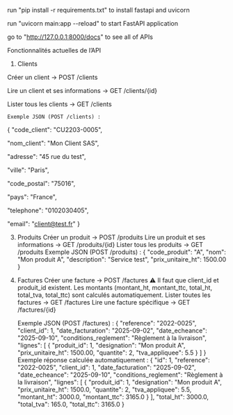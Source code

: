 run "pip install -r requirements.txt" to install fastapi and uvicorn

run "uvicorn main:app --reload" to start FastAPI application

go to "http://127.0.0.1:8000/docs" to see all of APIs


Fonctionnalités actuelles de l’API

1. Clients


Créer un client → POST /clients

Lire un client et ses informations → GET /clients/{id}

Lister tous les clients → GET /clients

    Exemple JSON (POST /clients) :
{
  "code_client": "CU2203-0005",
  
  "nom_client": "Mon Client SAS",
  
  "adresse": "45 rue du test",
  
  "ville": "Paris",
  
  "code_postal": "75016",
  
  "pays": "France",
  
  "telephone": "0102030405",
  
  "email": "client@test.fr"
}

3. Produits
Créer un produit → POST /produits
Lire un produit et ses informations → GET /produits/{id}
Lister tous les produits → GET /produits
    Exemple JSON (POST /produits) :
{
  "code_produit": "A",
  "nom": "Mon produit A",
  "description": "Service test",
  "prix_unitaire_ht": 1500.00
}

4. Factures
Créer une facture → POST /factures
⚠️ Il faut que client_id et produit_id existent.
Les montants (montant_ht, montant_ttc, total_ht, total_tva, total_ttc) sont calculés automatiquement.
Lister toutes les factures → GET /factures
Lire une facture spécifique → GET /factures/{id}

    Exemple JSON (POST /factures) :
{
  "reference": "2022-0025",
  "client_id": 1,
  "date_facturation": "2025-09-02",
  "date_echeance": "2025-09-10",
  "conditions_reglement": "Règlement à la livraison",
  "lignes": [
    {
      "produit_id": 1,
      "designation": "Mon produit A",
      "prix_unitaire_ht": 1500.00,
      "quantite": 2,
      "tva_appliquee": 5.5
    }
  ]
}
    Exemple réponse calculée automatiquement :
{
  "id": 1,
  "reference": "2022-0025",
  "client_id": 1,
  "date_facturation": "2025-09-02",
  "date_echeance": "2025-09-10",
  "conditions_reglement": "Règlement à la livraison",
  "lignes": [
    {
      "produit_id": 1,
      "designation": "Mon produit A",
      "prix_unitaire_ht": 1500.0,
      "quantite": 2,
      "tva_appliquee": 5.5,
      "montant_ht": 3000.0,
      "montant_ttc": 3165.0
    }
  ],
  "total_ht": 3000.0,
  "total_tva": 165.0,
  "total_ttc": 3165.0
}

